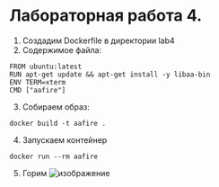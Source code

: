 # Лабораторная работа 4.

1. Создадим Dockerfile в директории lab4
2. Содержимое файла:

```
FROM ubuntu:latest
RUN apt-get update && apt-get install -y libaa-bin
ENV TERM=xterm
CMD ["aafire"]
```
3. Собираем образ:

```
docker build -t aafire .
```

4. Запускаем контейнер

```
docker run --rm aafire
```

5. Горим
![изображение](https://github.com/user-attachments/assets/4cc6e393-e64a-419b-a34c-c1a286850221)
